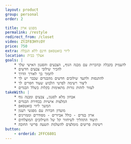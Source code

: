 ```yaml
---
layout: product
group: personal
order: 2

title: מפגש ארון
permalink: /restyle
redirect_from: /closet
video: ZtIF83HYcOY
price: 750
extra: ליווי בואטסאפ חינם ללא הגבלה
location: אצלך בבית
goals: |
    * להעמיק בקבלה ובהכרות עם מבנה הגוף, הצבעים והסגנון האישי שלך
    * להכיר שילובי צבעים חדשים
    * לתמוך בך לאורך הדרך
    * להתנסות ולתעד שילובים חדשים מהבגדים שכבר יש לך
    * ליצור רשימה לפרטי הלבוש שעוד חסרים לך
    * לעזור לזהות גזרות מתאימות בקלות בשלל הבגדים
takeWith: |
    * אבחון מלא לסגנון, צבעים ומבנה גוף
    * המלצות אישיות בבחירת הבגדים
    * המשך ליווי בואטסאפ
    * מועדון חברות עם מפגשי רענון
    * ארון בגדים - כולל אביזרים - מסודרים וממויינים
    * תיעוד התהליך לשיחזור קל של השילובים המוצלחים
    * רשימת פריטים מומלצים להשלמת תשעה פריטי החובה
button:
    - orderid: 2FFC6801
---
```

